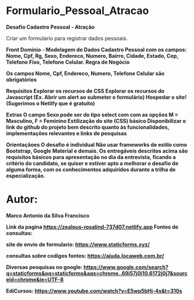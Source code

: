 # Formulario_Pessoal_Atracao

<b>Desafio Cadastro Pessoal - Atração</b>

Criar um formulario para registrar dados pessoais.


<b>Front<b>
Domínio - Modelagem de Dados
 Cadastro Pessoal com os campos: Nome, Cpf, Rg, Sexo, Endereco, Numero, Bairro, Cidade, Estado, Cep, Telefone Fixo, Telefone Celular.
 Regra de Negócio

Os campos Nome, Cpf, Endereco, Numero, Telefone Celular são obrigatórios

 <b>Requisitos</b>
Explorar os recursos de CSS
Explorar os recursos do Javascript (Ex. Abrir um alert ao submeter o formulário)
Hospedar o site! (Sugerimos o Netlify que é gratuito)


 <b>Extras</b>
O campo Sexo pode ser do tipo select com com as opções M = Masculino, F = Feminino
Estilização do site (CSS) básico
Disponibilizar o link do github do projeto bem descrito quanto às funcionalidades, implementações relevantes e links de pesquisas


 <b>Orientaçãoes</b>
O desafio é individual
Não usar frameworks de estilo como Bootstrap, Google Material e demais.
Os entregáveis descritos acima são requisitos básicos para apresentação no dia da entrevista, ficando a critério do candidato, se quiser e estiver apto a melhorar o desafio de alguma forma, com os conhecimentos adquiridos durante a trilha de especialização.


 <h1>Autor:</h1>
 <p>Marco Antonio da Silva Francisco </p>
 <b>Link da pagina</b>
 <a href="https://zealous-rosalind-737d07.netlify.app"> https://zealous-rosalind-737d07.netlify.app</a>
<b>Fontes de consultas:</b>


site de envio de formulario:
https://www.staticforms.xyz/

consultas sobre codigos fontes:
https://ajuda.locaweb.com.br/

Diversas pesquisas  no google: 
https://www.google.com/search?q=staticforms&oq=staticforms&aqs=chrome..69i57j0i10.6172j0j7&sourceid=chrome&ie=UTF-8

EdiCursos:
 https://www.youtube.com/watch?v=E5wp5bHi-4s&t=310s
